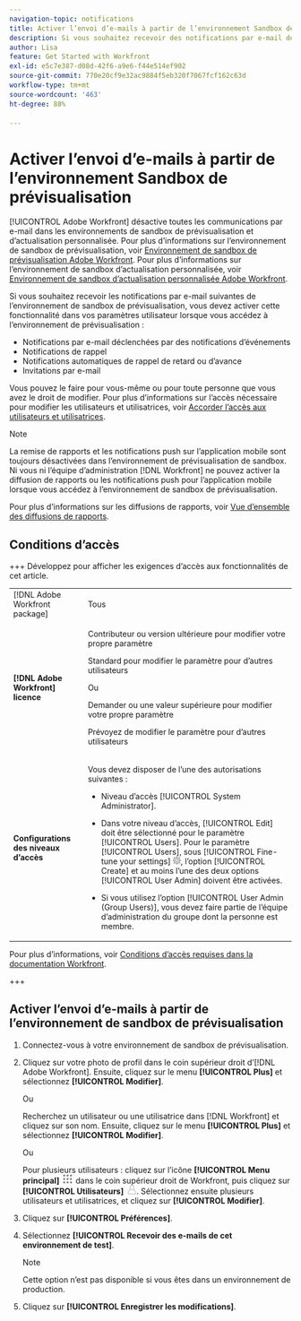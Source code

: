 ```yaml
---
navigation-topic: notifications
title: Activer l’envoi d’e-mails à partir de l’environnement Sandbox de prévisualisation
description: Si vous souhaitez recevoir des notifications par e-mail de l’environnement de sandbox de prévisualisation, vous devez activer cette fonctionnalité dans vos paramètres utilisateur lorsque vous accédez à l’environnement de prévisualisation.
author: Lisa
feature: Get Started with Workfront
exl-id: e5c7e387-d08d-42f6-a9e6-f44e514ef902
source-git-commit: 770e20cf9e32ac9884f5eb320f7067fcf162c63d
workflow-type: tm+mt
source-wordcount: '463'
ht-degree: 88%

---
```


# Activer l’envoi d’e-mails à partir de l’environnement Sandbox de prévisualisation

[!UICONTROL Adobe Workfront] désactive toutes les communications par e-mail dans les environnements de sandbox de prévisualisation et d’actualisation personnalisée. Pour plus d’informations sur l’environnement de sandbox de prévisualisation, voir [Environnement de sandbox de prévisualisation Adobe Workfront](../../administration-and-setup/set-up-workfront/workfront-testing-environments/wf-preview-sandbox-environment.md). Pour plus d’informations sur l’environnement de sandbox d’actualisation personnalisée, voir [Environnement de sandbox d’actualisation personnalisée Adobe Workfront](../../administration-and-setup/set-up-workfront/workfront-testing-environments/wf-custom-refresh-sandbox-environment.md).

Si vous souhaitez recevoir les notifications par e-mail suivantes de l’environnement de sandbox de prévisualisation, vous devez activer cette fonctionnalité dans vos paramètres utilisateur lorsque vous accédez à l’environnement de prévisualisation :

* Notifications par e-mail déclenchées par des notifications d’événements
* Notifications de rappel
* Notifications automatiques de rappel de retard ou d’avance
* Invitations par e-mail

Vous pouvez le faire pour vous-même ou pour toute personne que vous avez le droit de modifier. Pour plus d’informations sur l’accès nécessaire pour modifier les utilisateurs et utilisatrices, voir [Accorder l’accès aux utilisateurs et utilisatrices](../../administration-and-setup/add-users/configure-and-grant-access/grant-access-other-users.md).

>[!NOTE]
>
>La remise de rapports et les notifications push sur l’application mobile sont toujours désactivées dans l’environnement de prévisualisation de sandbox. Ni vous ni l’équipe d’administration [!DNL Workfront] ne pouvez activer la diffusion de rapports ou les notifications push pour l’application mobile lorsque vous accédez à l’environnement de sandbox de prévisualisation.
>
>Pour plus d’informations sur les diffusions de rapports, voir [Vue d’ensemble des diffusions de rapports](../../reports-and-dashboards/reports/creating-and-managing-reports/set-up-report-deliveries.md).

## Conditions d’accès

+++ Développez pour afficher les exigences d’accès aux fonctionnalités de cet article.

<table style="table-layout:auto"> 
 <col> 
 </col> 
 <col> 
 </col> 
 <tbody> 
  <tr> 
   <td role="rowheader">[!DNL Adobe Workfront package]</strong></td> 
   <td> <p>Tous</p> </td> 
  </tr> 
  <tr> 
   <td role="rowheader"><strong>[!DNL Adobe Workfront] licence</strong></td> 
   <td> 
   <p>Contributeur ou version ultérieure pour modifier votre propre paramètre</p> <p>Standard pour modifier le paramètre pour d’autres utilisateurs</p> 
   Ou
   <p> Demander ou une valeur supérieure pour modifier votre propre paramètre</p> <p>Prévoyez de modifier le paramètre pour d’autres utilisateurs</p> </td> 
  </tr> 
  <tr> 
   <td role="rowheader"><strong>Configurations des niveaux d’accès</strong></td> 
   <td> <p>Vous devez disposer de l’une des autorisations suivantes :</p> 
    <ul> 
     <li> <p>Niveau d’accès [!UICONTROL System Administrator].</p> </li> 
     <li> <p>Dans votre niveau d’accès, [!UICONTROL Edit] doit être sélectionné pour le paramètre [!UICONTROL Users]. Pour le paramètre [!UICONTROL Users], sous [!UICONTROL Fine-tune your settings] <img src="assets/gear-icon-in-access-levels.png">, l’option [!UICONTROL Create] et au moins l’une des deux options [!UICONTROL User Admin] doivent être activées. </li> 
     <li>Si vous utilisez l’option [!UICONTROL User Admin (Group Users)], vous devez faire partie de l’équipe d’administration du groupe dont la personne est membre.</li> 
    </ul> </td> 
  </tr> 
 </tbody> 
</table>


Pour plus d’informations, voir [Conditions d’accès requises dans la documentation Workfront](/help/quicksilver/administration-and-setup/add-users/access-levels-and-object-permissions/access-level-requirements-in-documentation.md).

+++

## Activer l’envoi d’e-mails à partir de l’environnement de sandbox de prévisualisation

1. Connectez-vous à votre environnement de sandbox de prévisualisation.
1. Cliquez sur votre photo de profil dans le coin supérieur droit d’[!DNL Adobe Workfront]. Ensuite, cliquez sur le menu **[!UICONTROL Plus]** et sélectionnez **[!UICONTROL Modifier]**.

   Ou

   Recherchez un utilisateur ou une utilisatrice dans [!DNL Workfront] et cliquez sur son nom. Ensuite, cliquez sur le menu **[!UICONTROL Plus]** et sélectionnez **[!UICONTROL Modifier]**.

   Ou

   Pour plusieurs utilisateurs : cliquez sur l’icône **[!UICONTROL Menu principal]** ![Icône du menu principal](assets/main-menu-icon.png) dans le coin supérieur droit de Workfront, puis cliquez sur **[!UICONTROL Utilisateurs]** ![Icône de l’utilisateur](assets/users-icon-in-main-menu.png).  Sélectionnez ensuite plusieurs utilisateurs et utilisatrices, et cliquez sur **[!UICONTROL Modifier]**.

1. Cliquez sur **[!UICONTROL Préférences]**.
1. Sélectionnez **[!UICONTROL Recevoir des e-mails de cet environnement de test]**.

   >[!NOTE]
   >
   >Cette option n’est pas disponible si vous êtes dans un environnement de production.

1. Cliquez sur **[!UICONTROL Enregistrer les modifications]**.
